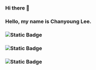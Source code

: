 ### Hi there 👋
### Hello, my name is Chanyoung Lee.

### <img alt="Static Badge" src="https://img.shields.io/badge/python-%233776AB">
### <img alt="Static Badge" src="https://img.shields.io/badge/C-%23A8B9CC">
### <img alt="Static Badge" src="https://img.shields.io/badge/Java-%23F7DF1E">
